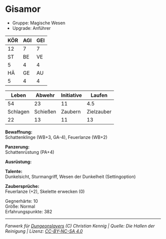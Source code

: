 # Gisamor  
- Gruppe: Magische Wesen  
- Upgrade: Anführer  

| KÖR | AGI | GEI |  
| --- | --- | --- |  
| 12  | 7   | 7   |
| ST  | BE  | VE  |  
| 5   | 4   | 4   |
| HÄ  | GE  | AU  |  
| 5   | 4   | 4   |


| Leben    | Abwehr   | Initiative | Laufen     |
| -------- | -------- | ---------- | ---------- |
| 54       | 23       | 11         | 4.5        |
| Schlagen | Schießen | Zaubern    | Zielzauber |
| 22       | 13       | 11         | 13         |

**Bewaffnung:**  
Schattenklinge (WB+3, GA-4), Feuerlanze (WB+2)

**Panzerung:**  
Schattenrüstung (PA+4)

**Ausrüstung:**  


**Talente:**  
Dunkelsicht, Sturmangriff, Wesen der Dunkelheit (Settingoption)

**Zaubersprüche:**  
Feuerlanze (+2), Skelette erwecken (0)

Gegnerhärte: 10  
Größe: Normal  
Erfahrungspunkte: 382  



___
*Fanwerk für [Dungeonslayers](https://www.dungeonslayers.net/) (C) Christian Kennig | Quelle: Die Hallen der Reinigung | Lizenz: [CC-BY-NC-SA 4.0](https://creativecommons.org/licenses/by-nc-sa/4.0/deed.de)*